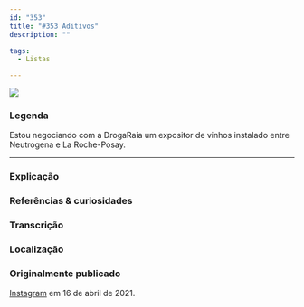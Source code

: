 ```yaml
---
id: "353"
title: "#353 Aditivos"
description: ""

tags:
  - Listas

---
```

![](https://bebiodicionario-com.s3.amazonaws.com/media/posts/202104/173835010_453015725952947_3265410077865943992_n_17899634947912333.jpg)



### Legenda

Estou negociando com a DrogaRaia um expositor de vinhos instalado entre Neutrogena e La Roche-Posay.


---

### Explicação



### Referências & curiosidades


### Transcrição

### Localização


### Originalmente publicado

[Instagram](https://www.instagram.com/bebiodicionario/) em 16 de abril de 2021.
